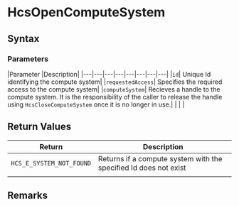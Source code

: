# HcsOpenComputeSystem

## Syntax

### Parameters
|Parameter     |Description|
|---|---|---|---|---|---|---|---| 
|`id`| Unique Id identifying the compute system|
|`requestedAccess`| Specifies the required access to the compute system|
|`computeSystem`| Recieves a handle to the compute system. It is the responsibility of the caller to release the handle using `HcsCloseComputeSystem` once it is no longer in use.| 
|    |    | 



## Return Values
|Return | Description|
|---|---|
|`HCS_E_SYSTEM_NOT_FOUND`|Returns if a compute system with the specified Id does not exist|
|     |     |


## Remarks